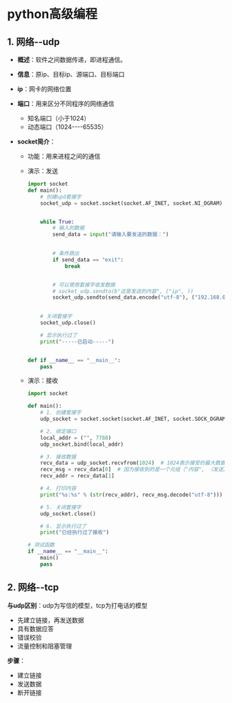 #   python高级编程

## 1. 网络--udp

- **概述**：软件之间数据传递，即进程通信。

- **信息**：原ip、目标ip、源端口、目标端口

- **ip**：网卡的网络位置

- **端口**：用来区分不同程序的网络通信
  - 知名端口（小于1024）
  - 动态端口（1024----65535）

- **socket简介**：

  - 功能：用来进程之间的通信

  - 演示：发送

    ```python
    import socket
    def main():
        # 创建upd套接字
        socket_udp = socket.socket(socket.AF_INET, socket.NI_DGRAM)
    
    
        while True:
            # 输入的数据
            send_data = input("请输入要发送的数据：")
            
    
            # 条件跳出
            if send_data == "exit":
                break
    
    
            # 可以使用套接字收发数据
            # socket_udp.sendto(b"这是发送的内容", ("ip", ))
            socket_udp.sendto(send_data.encode("utf-8"), ("192.168.0.1",8080 ))
            
    
        # 关闭套接字
        socket_udp.close()
    
        # 显示执行过了
        print("-----已启动-----")
    
    
    def if __name__ == "__main__":
        pass
    ```

    

  - 演示：接收

    ```python
    import socket
    
    def main():
        # 1. 创建套接字
        udp_socket = socket.socket(socket.AF_INET, socket.SOCK_DGRAM)
    
        # 2. 绑定端口
        local_addr = ("", 7788)
        udp_socket.bind(local_addr)
    
        # 3. 接收数据
        recv_data = udp_socket.recvfrom(1024)  # 1024表示接受的最大数据
        recv_msg = recv_data[0]  # 因为接收到的是一个元组（"内容", （发送方的ip, 发送方的端口））
        recv_addr = recv_data[1]
    
        # 4. 打印内容
        print("%s:%s" % (str(recv_addr), recv_msg.decode("utf-8")))
    
        # 5. 关闭套接字
        udp_socket.close()
    
        # 6. 显示执行过了
        print("已经执行过了接收")
    
    # 测试函数
    if __name__ == "__main__":
        main()
        pass
    ```






## 2. 网络--tcp

**与udp区别**：udp为写信的模型，tcp为打电话的模型

- 先建立链接，再发送数据
- 具有数据应答
- 错误校验
- 流量控制和阻塞管理

**步骤**：

- 建立链接
- 发送数据
- 断开链接